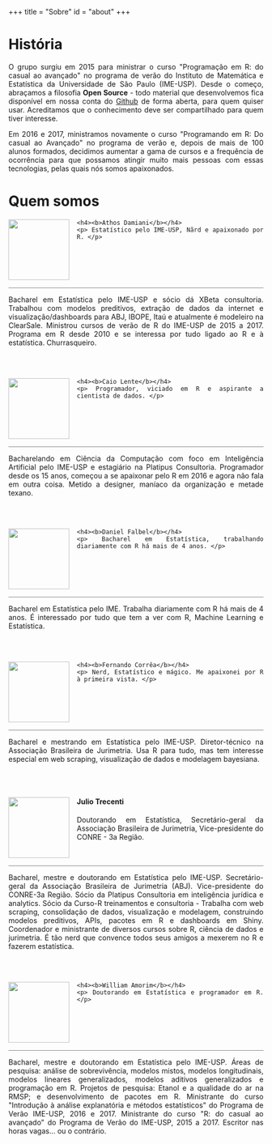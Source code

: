 +++
title = "Sobre"
id = "about"
+++

# História

<div align="justify">
<p>
O grupo surgiu em 2015 para ministrar o curso "Programação em R: do casual ao avançado" no programa de verão do Instituto de Matemática e Estatística da Universidade de São Paulo (IME-USP). Desde o começo, abraçamos a filosofia
<b>Open Source</b> - todo material que desenvolvemos fica disponível em nossa conta do 
<a href="https://github.com/curso-r/">Github</a> de forma aberta, para quem quiser usar. 
Acreditamos que o conhecimento deve ser compartilhado para quem
tiver interesse.
</p>

<p>
Em 2016 e 2017, ministramos novamente o curso "Programando em R: Do casual ao
Avançado" no programa de verão e, depois de mais de 100 alunos formados, decidimos 
aumentar a gama de cursos e a frequência de ocorrência para que possamos atingir 
muito mais pessoas com essas tecnologias, pelas quais nós somos apaixonados.
</p>
</div>

<!-- Go to www.addthis.com/dashboard to customize your tools --> <div class="addthis_inline_follow_toolbox"></div>

# Quem somos


<div align="justify">

<div class = "card">

  <img class="img-circle" src="https://avatars0.githubusercontent.com/u/1925102?v=3&amp;s=460" style="float: left; margin: 0px 15px 15px 0px;" width="120" height="120">
  
  <div class = "minibio">
  
    <h4><b>Athos Damiani</b></h4>
    <p> Estatístico pelo IME-USP, Nãrd e apaixonado por R. </p>
    
  </div>

<div style = "clear: left; margin-top: 5px; margin-bottom: 5px; border: 0; border-top: 1px solid #848484;"> </div>

  <div class = "bio" style = "clear: left;">
  
  <p> Bacharel em Estatística pelo IME-USP e sócio dá XBeta consultoria. Trabalhou com modelos preditivos, extração de dados da internet e visualização/dashboards para ABJ, IBOPE, Itaú e atualmente é modeleiro na ClearSale. Ministrou cursos de verão de R do IME-USP de 2015 a 2017. Programa em R desde 2010 e se interessa por tudo ligado ao R e à estatística. Churrasqueiro. </p>
  
  </div>
</div>

<br>
<br>

<div class = "card">

  <img class="img-circle" src="https://avatars2.githubusercontent.com/u/7017340?s=460&v=4" style="float: left; margin: 0px 15px 15px 0px;" width="120" height="120">
  
  <div class = "minibio">
  
    <h4><b>Caio Lente</b></h4>
    <p> Programador, viciado em R e aspirante a cientista de dados. </p>
    
  </div>

<div style = "clear: left; margin-top: 5px; margin-bottom: 5px; border: 0; border-top: 1px solid #848484;"> </div>

  <div class = "bio" style = "clear: left;">
  
  <p> Bacharelando em Ciência da Computação com foco em Inteligência Artificial pelo IME-USP e estagiário na Platipus Consultoria. Programador desde os 15 anos, começou a se apaixonar pelo R em 2016 e agora não fala em outra coisa. Metido a designer, maníaco da organização e metade texano. </p>
  
  </div>
</div>

<br>
<br>

<div class = "card">

  <img class="img-circle" src="https://avatars2.githubusercontent.com/u/4706822?v=3&amp;s=460" style="float: left; margin: 0px 15px 15px 0px;" width="120" height="120">
  
  <div class = "minibio">
  
    <h4><b>Daniel Falbel</b></h4>
    <p> Bacharel em Estatística, trabalhando diariamente com R há mais de 4 anos. </p>
    
  </div>

<div style = "clear: left; margin-top: 5px; margin-bottom: 5px; border: 0; border-top: 1px solid #848484;"> </div>

  <div class = "bio" style = "clear: left;">
  
  <p> Bacharel em Estatística pelo IME. Trabalha diariamente com R há mais de 4 anos. É interessado por tudo que tem a ver com R, Machine Learning e Estatística. </p>
  
  </div>
</div>

<br>
<br>

<div class = "card">

  <img class="img-circle" src="https://avatars3.githubusercontent.com/u/14807413?v=3&amp;s=460" style="float: left; margin: 0px 15px 15px 0px;" width="120" height="120">
  
  <div class = "minibio">
  
    <h4><b>Fernando Corrêa</b></h4>
    <p> Nerd, Estatístico e mágico. Me apaixonei por R à primeira vista. </p>
    
  </div>

<div style = "clear: left; margin-top: 5px; margin-bottom: 5px; border: 0; border-top: 1px solid #848484;"> </div>

  <div class = "bio" style = "clear: left;">
  
  <p> Bacharel e mestrando em Estatística pelo IME-USP. Diretor-técnico na Associação Brasileira de Jurimetria. Usa R para tudo, mas tem interesse especial em web scraping, visualização de dados e modelagem bayesiana. </p>
  
  </div>
</div>

<br>
<br>


<div class = "card">

  <img class="img-circle" src="https://goo.gl/2b3zLa" style="float: left; margin: 0px 15px 15px 0px;" width="120" height="120">
  
  <div class = "minibio">
  
<h4><b>Julio Trecenti</b></h4>
<p> Doutorando em Estatística, Secretário-geral da Associação Brasileira de Jurimetria, Vice-presidente do CONRE - 3a Região. </p>
    
  </div>

<div style = "clear: left; margin-top: 5px; margin-bottom: 5px; border: 0; border-top: 1px solid #848484;"> </div>

  <div class = "bio" style = "clear: left;">
  
<p> Bacharel, mestre e doutorando em Estatística pelo IME-USP. Secretário-geral da Associação Brasileira de Jurimetria (ABJ). Vice-presidente do CONRE-3a Região. Sócio da Platipus Consultoria em inteligência jurídica e analytics. Sócio da Curso-R treinamentos e consultoria - Trabalha com web scraping, consolidação de dados, visualização e modelagem, construindo modelos preditivos, APIs, pacotes em R e dashboards em Shiny. Coordenador e ministrante de diversos cursos sobre R, ciência de dados e jurimetria. É tão nerd que convence todos seus amigos a mexerem no R e fazerem estatística.
</p>
  
  </div>
</div>

<br>
<br>


<div class = "card">

  <img class="img-circle" src="https://avatars2.githubusercontent.com/u/8967307?v=3&amp;s=460" style="float: left; margin: 0px 15px 15px 0px;" width="120" height="120">
  
  <div class = "minibio">
  
    <h4><b>William Amorim</b></h4>
    <p> Doutorando em Estatística e programador em R. </p>
    
  </div>

<div style = "clear: left; margin-top: 5px; margin-bottom: 5px; border: 0; border-top: 1px solid #848484;"> </div>

  <div class = "bio" style = "clear: left;">
  
  <p> Bacharel, mestre e doutorando em Estatística pelo IME-USP. Áreas de pesquisa: análise de sobrevivência, modelos mistos, modelos longitudinais, modelos lineares generalizados, modelos aditivos generalizados e programação em R. Projetos de pesquisa: Etanol e a qualidade do ar na RMSP; e desenvolvimento de pacotes em R. Ministrante do curso "Introdução à análise explanatória e métodos estatísticos" do Programa de Verão IME-USP, 2016 e 2017. Ministrante do curso "R: do casual ao avançado" do Programa de Verão do IME-USP, 2015 a 2017. Escritor nas horas vagas... ou o contrário. </p>
  
  </div>
</div>

<br>
<br>


